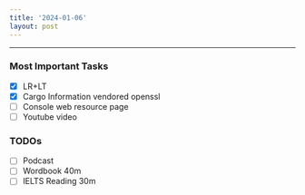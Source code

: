 ```yaml
---
title: '2024-01-06'
layout: post
---
```


---

### Most Important Tasks

- [x] LR+LT
- [x] Cargo Information vendored openssl
- [ ] Console web resource page
- [ ] Youtube video

### TODOs

- [ ] Podcast
- [ ] Wordbook 40m
- [ ] IELTS Reading 30m
